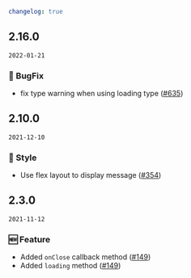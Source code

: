 ```yaml
changelog: true
```

## 2.16.0

`2022-01-21`

### 🐛 BugFix

- fix type warning when using loading type ([#635](https://github.com/arco-design/arco-design-vue/pull/635))


## 2.10.0

`2021-12-10`

### 💅 Style

- Use flex layout to display message ([#354](https://github.com/arco-design/arco-design-vue/pull/354))


## 2.3.0

`2021-11-12`

### 🆕 Feature

- Added `onClose` callback method ([#149](https://github.com/arco-design/arco-design-vue/pull/149))
- Added `loading` method ([#149](https://github.com/arco-design/arco-design-vue/pull/149))

